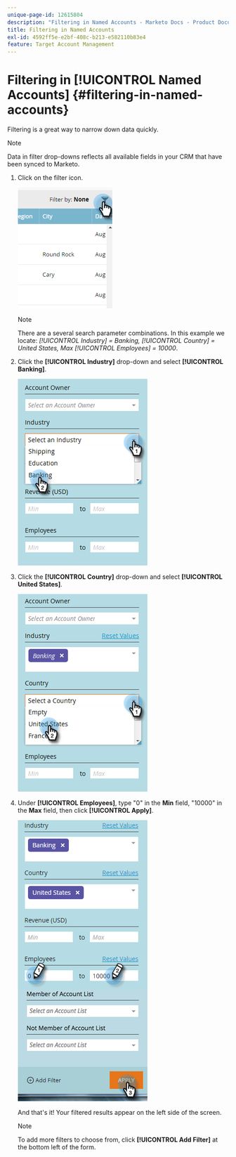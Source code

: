 ```yaml
---
unique-page-id: 12615804
description: "Filtering in Named Accounts - Marketo Docs - Product Documentation"
title: Filtering in Named Accounts
exl-id: 4592ff5e-e2bf-408c-b213-e582110b83e4
feature: Target Account Management
---
```

# Filtering in [!UICONTROL Named Accounts] {#filtering-in-named-accounts}

Filtering is a great way to narrow down data quickly.

>[!NOTE]
>
>Data in filter drop-downs reflects all available fields in your CRM that have been synced to Marketo.

1. Click on the filter icon.

   ![](assets/filter-one.png)

   >[!NOTE]
   >
   >There are a several search parameter combinations. In this example we locate: _[!UICONTROL Industry] = Banking, [!UICONTROL Country] = United States, Max [!UICONTROL Employees] = 10000_.

1. Click the **[!UICONTROL Industry]** drop-down and select **[!UICONTROL Banking]**.

   ![](assets/filter-2.png)

1. Click the **[!UICONTROL Country]** drop-down and select **[!UICONTROL United States]**.

   ![](assets/filter-3.png)

1. Under **[!UICONTROL Employees]**, type "0" in the **Min** field, "10000" in the **Max** field, then click **[!UICONTROL Apply]**.

   ![](assets/four-2.png)

   And that's it! Your filtered results appear on the left side of the screen.

   >[!NOTE]
   >
   >To add more filters to choose from, click **[!UICONTROL Add Filter]** at the bottom left of the form.
